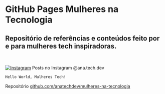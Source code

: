 # GitHub Pages Mulheres na Tecnologia

## Repositório de referências e conteúdos feito por e para mulheres tech inspiradoras.
<br>

<a href="https://www.instagram.com/ana.tech.dev/"><img alt="Instagram" src="https://img.shields.io/badge/ana.tech.dev-%23E4405F.svg?style=plastic&logo=Instagram&logoColor=white&color=blue"/></a> Posts no Instagram @ana.tech.dev
<br>

`Hello World, Mulheres Tech!`

Repositório [github.com/anatechdev/mulheres-na-tecnologia](https://github.com/anatechdev/mulheres-na-tecnologia)


